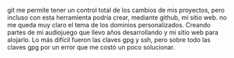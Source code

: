 git me permite tener un control total de los cambios de mis proyectos, pero incluso con esta herramienta podría crear, mediante github, mi sitio web.
no me queda muy claro el tema de los dominios personalizados.
Creando partes de mi audiojuego que llevo años desarrollando y mi sitio web para alojarlo.
Lo más difícil fueron las claves gpg y ssh, pero sobre todo las claves gpg por un error que me costó un poco solucionar.